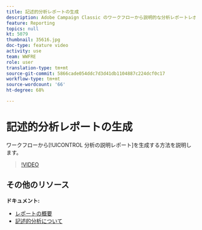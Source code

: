 ```yaml
---
title: 記述的分析レポートの生成
description: Adobe Campaign Classic のワークフローから説明的な分析レポートレポートを生成する方法を説明します。
feature: Reporting
topics: null
kt: 5079
thumbnail: 35616.jpg
doc-type: feature video
activity: use
team: WWFRE
role: user
translation-type: tm+mt
source-git-commit: 5866cade054ddc7d3d41db1104887c224dcf0c17
workflow-type: tm+mt
source-wordcount: '66'
ht-degree: 68%

---
```



# 記述的分析レポートの生成

ワークフローから[!UICONTROL 分析の説明レポート]を生成する方法を説明します。

>[!VIDEO](https://video.tv.adobe.com/v/35616?quality=12)

## その他のリソース

**ドキュメント:**

* [レポートの概要](https://docs.adobe.com/content/help/en/campaign-classic/using/reporting/reporting-in-adobe-campaign/about-adobe-campaign-reporting-tools.html)
* [記述的分析について](https://docs.adobe.com/content/help/en/campaign-classic/using/reporting/analyzing-populations/about-descriptive-analysis.html)
